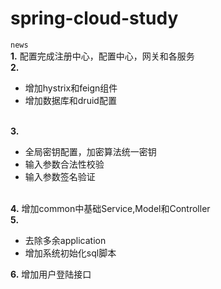 # spring-cloud-study
`news`  
**1.** 配置完成注册中心，配置中心，网关和各服务  
**2.** <ul>
         <li>增加hystrix和feign组件</li>
         <li>增加数据库和druid配置</li>
       </ul>  
**3.** <ul>
            <li>全局密钥配置，加密算法统一密钥</li>
            <li>输入参数合法性校验</li>
            <li>输入参数签名验证</li>
       </ul>  
**4.** 增加common中基础Service,Model和Controller  
**5.** <ul>
            <li>去除多余application</li>
            <li>增加系统初始化sql脚本</li>
       </ul>
**6.** 增加用户登陆接口

